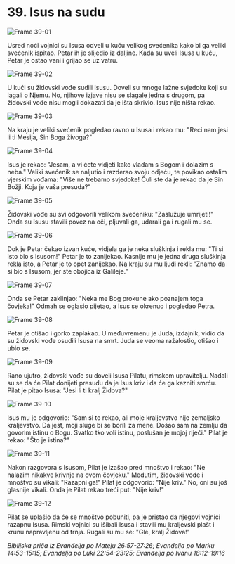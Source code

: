 # 39. Isus na sudu

![Frame 39-01](https://cdn.door43.org/obs/jpg/360px/obs-en-39-01.jpg)

Usred noći vojnici su Isusa odveli u kuću velikog svećenika kako bi ga veliki svećenik ispitao. Petar ih je slijedio iz daljine. Kada su uveli Isusa u kuću, Petar je ostao vani i grijao se uz vatru.

![Frame 39-02](https://cdn.door43.org/obs/jpg/360px/obs-en-39-02.jpg)

U kući su židovski vođe sudili Isusu. Doveli su mnoge lažne svjedoke koji su lagali o Njemu. No, njihove izjave nisu se slagale jedna s drugom, pa židovski vođe nisu mogli dokazati da je išta skrivio. Isus nije ništa rekao.

![Frame 39-03](https://cdn.door43.org/obs/jpg/360px/obs-en-39-03.jpg)

Na kraju je veliki svećenik pogledao ravno u Isusa i rekao mu: "Reci nam jesi li ti Mesija, Sin Boga živoga?"

![Frame 39-04](https://cdn.door43.org/obs/jpg/360px/obs-en-39-04.jpg)

Isus je rekao: "Jesam, a vi ćete vidjeti kako vladam s Bogom i dolazim s neba." Veliki svećenik se naljutio i razderao svoju odjeću, te povikao ostalim vjerskim vođama: "Više ne trebamo svjedoke! Čuli ste da je rekao da je Sin Božji. Koja je vaša presuda?"

![Frame 39-05](https://cdn.door43.org/obs/jpg/360px/obs-en-39-05.jpg)

Židovski vođe su svi odgovorili velikom svećeniku: "Zaslužuje umrijeti!" Onda su Isusu stavili povez na oči, pljuvali ga, udarali ga i rugali mu se.

![Frame 39-06](https://cdn.door43.org/obs/jpg/360px/obs-en-39-06.jpg)

Dok je Petar čekao izvan kuće, vidjela ga je neka sluškinja i rekla mu: "Ti si isto bio s Isusom!" Petar je to zanijekao. Kasnije mu je jedna druga sluškinja rekla isto, a Petar je to opet zanijekao. Na kraju su mu ljudi rekli: "Znamo da si bio s Isusom, jer ste obojica iz Galileje."

![Frame 39-07](https://cdn.door43.org/obs/jpg/360px/obs-en-39-07.jpg)

Onda se Petar zaklinjao: "Neka me Bog prokune ako poznajem toga čovjeka!" Odmah se oglasio pijetao, a Isus se okrenuo i pogledao Petra.

![Frame 39-08](https://cdn.door43.org/obs/jpg/360px/obs-en-39-08.jpg)

Petar je otišao i gorko zaplakao. U međuvremenu je Juda, izdajnik, vidio da su židovski vođe osudili Isusa na smrt. Juda se veoma ražalostio, otišao i ubio se.

![Frame 39-09](https://cdn.door43.org/obs/jpg/360px/obs-en-39-09.jpg)

Rano ujutro, židovski vođe su doveli Isusa Pilatu, rimskom upravitelju. Nadali su se da će Pilat donijeti presudu da je Isus kriv i da će ga kazniti smrću. Pilat je pitao Isusa: "Jesi li ti kralj Židova?"

![Frame 39-10](https://cdn.door43.org/obs/jpg/360px/obs-en-39-10.jpg)

Isus mu je odgovorio: "Sam si to rekao, ali moje kraljevstvo nije zemaljsko kraljevstvo. Da jest, moji sluge bi se borili za mene. Došao sam na zemlju da govorim istinu o Bogu. Svatko tko voli istinu, poslušan je mojoj riječi." Pilat je rekao: "Što je istina?"

![Frame 39-11](https://cdn.door43.org/obs/jpg/360px/obs-en-39-11.jpg)

Nakon razgovora s Isusom, Pilat je izašao pred mnoštvo i rekao: "Ne nalazim nikakve krivnje na ovom čovjeku." Međutim, židovski vođe i mnoštvo su vikali: "Razapni ga!" Pilat je odgovorio: "Nije kriv." No, oni su još glasnije vikali. Onda je Pilat rekao treći put: "Nije kriv!"

![Frame 39-12](https://cdn.door43.org/obs/jpg/360px/obs-en-39-12.jpg)

Pilat se uplašio da će se mnoštvo pobuniti, pa je pristao da njegovi vojnici razapnu Isusa. Rimski vojnici su išibali Isusa i stavili mu kraljevski plašt i krunu napravljenu od trnja. Rugali su mu se: "Gle, kralj Židova!"

_Biblijska priča iz Evanđelja po Mateju 26:57-27:26; Evanđelja po Marku 14:53-15:15; Evanđelja po Luki 22:54-23:25; Evanđelja po Ivanu 18:12-19:16_
